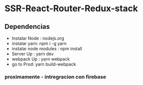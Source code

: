 # SSR-React-Router-Redux-stack
## Dependencias
 * Instalar Node : nodejs.org
 * instalar yarn: npm i -g yarn
 * instalar node modules : npm install
 * Server Up  : yarn dev
 * webpack Up  : yarn webpack
 * go to Prod: yarn build-webpack

 ### proximamente  - intregracion con firebase